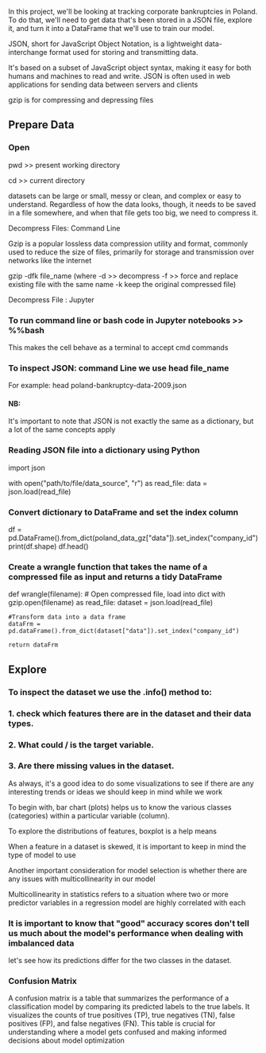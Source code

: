 In this project, we'll be looking at tracking corporate bankruptcies in Poland.
To do that, we'll need to get data that's been stored in a JSON file, explore it,
and turn it into a DataFrame that we'll use to train our model.

JSON, short for JavaScript Object Notation, is a lightweight data-interchange
format used for storing and transmitting data.

It's based on a subset of JavaScript object syntax, making it easy for both humans and machines to read and write.
JSON is often used in web applications for sending data between servers and clients

gzip is for compressing and depressing files

## Prepare Data

### Open

pwd >> present working directory

cd >> current directory

datasets can be large or small, messy or clean, and complex or easy to understand. Regardless of how the data looks, though, it needs to be saved in a file somewhere, and when that file gets too big, we need to compress it.

Decompress Files: Command Line

Gzip is a popular lossless data compression utility and format,
commonly used to reduce the size of files, primarily for storage
and transmission over networks like the internet

gzip -dfk file_name (where -d >> decompress -f >> force and replace existing file with the same name -k keep the original compressed file)

Decompress File : Jupyter

### To run command line or bash code in Jupyter notebooks >> %%bash

This makes the cell behave as a terminal to accept cmd commands

### To inspect JSON: command Line we use head file_name

For example: head poland-bankruptcy-data-2009.json

#### NB:

It's important to note that JSON is not exactly the same as a dictionary,
but a lot of the same concepts apply

### Reading JSON file into a dictionary using Python

import json

with open("path/to/file/data_source", "r") as read_file:
data = json.load(read_file)

### Convert dictionary to DataFrame and set the index column

df = pd.DataFrame().from_dict(poland_data_gz["data"]).set_index("company_id")
print(df.shape)
df.head()

### Create a wrangle function that takes the name of a compressed file as input and returns a tidy DataFrame

def wrangle(filename): # Open compressed file, load into dict
with gzip.open(filename) as read_file:
dataset = json.load(read_file)

    #Transform data into a data frame
    dataFrm = pd.dataFrame().from_dict(dataset["data"]).set_index("company_id")

    return dataFrm

## Explore

### To inspect the dataset we use the .info() method to:

### 1. check which features there are in the dataset and their data types.

### 2. What could / is the target variable.

### 3. Are there missing values in the dataset.

As always, it's a good idea to do some visualizations to see if there
are any interesting trends or ideas we should keep in mind while we work

To begin with, bar chart (plots) helps us to know the various classes
(categories) within a particular variable (column).

To explore the distributions of features, boxplot is a help means

When a feature in a dataset is skewed, it is important to keep in mind
the type of model to use

Another important consideration for model selection is whether there are any issues with multicollinearity in our model

Multicollinearity in statistics refers to a situation where two or more predictor variables in a regression model are highly correlated with each

### It is important to know that "good" accuracy scores don't tell us much about the model's performance when dealing with imbalanced data

let's see how its predictions differ for the two classes in the dataset.

### Confusion Matrix

A confusion matrix is a table that summarizes the performance of a classification model by comparing its predicted labels to the true labels. It visualizes the counts of true positives (TP), true negatives (TN), false positives (FP), and false negatives (FN). This table is crucial for understanding where a model gets confused and making informed decisions about model optimization

